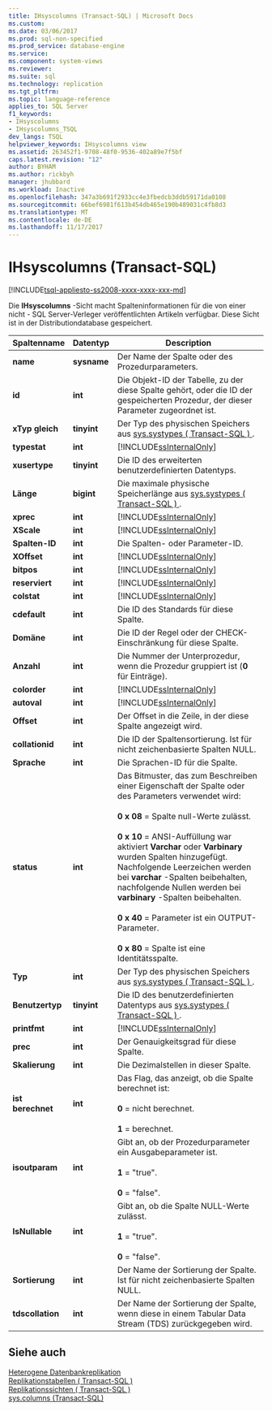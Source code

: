 ```yaml
---
title: IHsyscolumns (Transact-SQL) | Microsoft Docs
ms.custom: 
ms.date: 03/06/2017
ms.prod: sql-non-specified
ms.prod_service: database-engine
ms.service: 
ms.component: system-views
ms.reviewer: 
ms.suite: sql
ms.technology: replication
ms.tgt_pltfrm: 
ms.topic: language-reference
applies_to: SQL Server
f1_keywords:
- IHsyscolumns
- IHsyscolumns_TSQL
dev_langs: TSQL
helpviewer_keywords: IHsyscolumns view
ms.assetid: 263452f1-9708-48f0-9536-402a89e7f5bf
caps.latest.revision: "12"
author: BYHAM
ms.author: rickbyh
manager: jhubbard
ms.workload: Inactive
ms.openlocfilehash: 347a3b691f2933cc4e3fbedcb3ddb59171da0108
ms.sourcegitcommit: 66bef6981f613b454db465e190b489031c4fb8d3
ms.translationtype: MT
ms.contentlocale: de-DE
ms.lasthandoff: 11/17/2017
---
```

# <a name="ihsyscolumns-transact-sql"></a>IHsyscolumns (Transact-SQL)
[!INCLUDE[tsql-appliesto-ss2008-xxxx-xxxx-xxx-md](../../includes/tsql-appliesto-ss2008-xxxx-xxxx-xxx-md.md)]

  Die **IHsyscolumns** -Sicht macht Spalteninformationen für die von einer nicht - SQL Server-Verleger veröffentlichten Artikeln verfügbar. Diese Sicht ist in der Distributiondatabase gespeichert.  
  
|Spaltenname|Datentyp|Description|  
|-----------------|---------------|-----------------|  
|**name**|**sysname**|Der Name der Spalte oder des Prozedurparameters.|  
|**id**|**int**|Die Objekt-ID der Tabelle, zu der diese Spalte gehört, oder die ID der gespeicherten Prozedur, der dieser Parameter zugeordnet ist.|  
|**xTyp gleich**|**tinyint**|Der Typ des physischen Speichers aus [sys.systypes &#40; Transact-SQL &#41; ](../../relational-databases/system-compatibility-views/sys-systypes-transact-sql.md).|  
|**typestat**|**int**|[!INCLUDE[ssInternalOnly](../../includes/ssinternalonly-md.md)]|  
|**xusertype**|**tinyint**|Die ID des erweiterten benutzerdefinierten Datentyps.|  
|**Länge**|**bigint**|Die maximale physische Speicherlänge aus [sys.systypes &#40; Transact-SQL &#41; ](../../relational-databases/system-compatibility-views/sys-systypes-transact-sql.md).|  
|**xprec**|**int**|[!INCLUDE[ssInternalOnly](../../includes/ssinternalonly-md.md)]|  
|**XScale**|**int**|[!INCLUDE[ssInternalOnly](../../includes/ssinternalonly-md.md)]|  
|**Spalten-ID**|**int**|Die Spalten- oder Parameter-ID.|  
|**XOffset**|**int**|[!INCLUDE[ssInternalOnly](../../includes/ssinternalonly-md.md)]|  
|**bitpos**|**int**|[!INCLUDE[ssInternalOnly](../../includes/ssinternalonly-md.md)]|  
|**reserviert**|**int**|[!INCLUDE[ssInternalOnly](../../includes/ssinternalonly-md.md)]|  
|**colstat**|**int**|[!INCLUDE[ssInternalOnly](../../includes/ssinternalonly-md.md)]|  
|**cdefault**|**int**|Die ID des Standards für diese Spalte.|  
|**Domäne**|**int**|Die ID der Regel oder der CHECK-Einschränkung für diese Spalte.|  
|**Anzahl**|**int**|Die Nummer der Unterprozedur, wenn die Prozedur gruppiert ist (**0** für Einträge).|  
|**colorder**|**int**|[!INCLUDE[ssInternalOnly](../../includes/ssinternalonly-md.md)]|  
|**autoval**|**int**|[!INCLUDE[ssInternalOnly](../../includes/ssinternalonly-md.md)]|  
|**Offset**|**int**|Der Offset in die Zeile, in der diese Spalte angezeigt wird.|  
|**collationid**|**int**|Die ID der Spaltensortierung. Ist für nicht zeichenbasierte Spalten NULL.|  
|**Sprache**|**int**|Die Sprachen-ID für die Spalte.|  
|**status**|**int**|Das Bitmuster, das zum Beschreiben einer Eigenschaft der Spalte oder des Parameters verwendet wird:<br /><br /> **0 x 08** = Spalte null-Werte zulässt.<br /><br /> **0 x 10** = ANSI-Auffüllung war aktiviert **Varchar** oder **Varbinary** wurden Spalten hinzugefügt. Nachfolgende Leerzeichen werden bei **varchar** -Spalten beibehalten, nachfolgende Nullen werden bei **varbinary** -Spalten beibehalten.<br /><br /> **0 x 40** = Parameter ist ein OUTPUT-Parameter.<br /><br /> **0 x 80** = Spalte ist eine Identitätsspalte.|  
|**Typ**|**int**|Der Typ des physischen Speichers aus [sys.systypes &#40; Transact-SQL &#41; ](../../relational-databases/system-compatibility-views/sys-systypes-transact-sql.md).|  
|**Benutzertyp**|**tinyint**|Die ID des benutzerdefinierten Datentyps aus [sys.systypes &#40; Transact-SQL &#41; ](../../relational-databases/system-compatibility-views/sys-systypes-transact-sql.md).|  
|**printfmt**|**int**|[!INCLUDE[ssInternalOnly](../../includes/ssinternalonly-md.md)]|  
|**prec**|**int**|Der Genauigkeitsgrad für diese Spalte.|  
|**Skalierung**|**int**|Die Dezimalstellen in dieser Spalte.|  
|**ist berechnet**|**int**|Das Flag, das anzeigt, ob die Spalte berechnet ist:<br /><br /> **0** = nicht berechnet.<br /><br /> **1** = berechnet.|  
|**isoutparam**|**int**|Gibt an, ob der Prozedurparameter ein Ausgabeparameter ist.<br /><br /> **1** = "true".<br /><br /> **0** = "false".|  
|**IsNullable**|**int**|Gibt an, ob die Spalte NULL-Werte zulässt.<br /><br /> **1** = "true".<br /><br /> **0** = "false".|  
|**Sortierung**|**int**|Der Name der Sortierung der Spalte. Ist für nicht zeichenbasierte Spalten NULL.|  
|**tdscollation**|**int**|Der Name der Sortierung der Spalte, wenn diese in einem Tabular Data Stream (TDS) zurückgegeben wird.|  
  
## <a name="see-also"></a>Siehe auch  
 [Heterogene Datenbankreplikation](../../relational-databases/replication/non-sql/heterogeneous-database-replication.md)   
 [Replikationstabellen &#40; Transact-SQL &#41;](../../relational-databases/system-tables/replication-tables-transact-sql.md)   
 [Replikationssichten &#40; Transact-SQL &#41;](../../relational-databases/system-views/replication-views-transact-sql.md)   
 [sys.columns &#40;Transact-SQL&#41;](../../relational-databases/system-catalog-views/sys-columns-transact-sql.md)  
  
  
